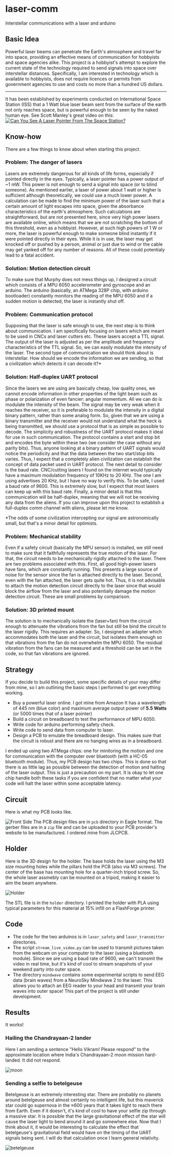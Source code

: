# laser-comm
Interstellar communications with a laser and arduino

## Basic Idea

Powerful laser beams can penetrate the Earth's atmosphere and travel far into space, providing an effective means of communication for hobbyists and space agencies alike. This project is a hobbyist's attempt to explore the current state of the technology required to send signals into space over interstellar distances. Specifically, I am interested in technology which is available to hobbyists, does not require licences or permits from government agencies to use and costs no more than a hundred US dollars.

----
It has been established by experiments conducted on International Space Station (ISS) that a 1 Watt blue laser beam sent from the surface of the earth not only reaches space, but is powerful enough to be seen by the naked human eye. See Scott Manley's great video on this:  
[![Can You See A Laser Pointer From The Space Station?](http://img.youtube.com/vi/DCQ2CbfGs6g/0.jpg)](http://www.youtube.com/watch?v=DCQ2CbfGs6g "Can You See A Laser Pointer From The Space Station?")

## Know-how

There are a few things to know about when starting this project. 

### Problem: The danger of lasers

Lasers are extremely dangerous for all kinds of life forms, especially if pointed directly in the eyes. Typically, a laser pointer has a power output of \~1 mW. This power is not enough to send a signal into space (or to blind someone). As mentioned earlier, a laser of power about 1 watt or higher is sufficient although theoretically, we could use a much lower power. A calculation can be made to find the minimum power of the laser such that a certain amount of light escapes into space, given the absorbance characteristics of the earth's atmosphere. Such calculations are straightforward, but are not presented here, since very high power lasers are available online, which means that we are not scratching the bottom of this threshold, even as a hobbyist. However, at such high powers of 1 W or more, the laser is powerful enough to make someone blind instantly if it were pointed directly in their eyes. While it is in use, the laser may get knocked off or pushed by a person, animal or just due to wind or the cable may get yanked off for any number of reasons. All of these could potentialy lead to a fatal accident.


### Solution: Motion detection circuit
To make sure that Murphy does not mess things up, I designed a circuit which consists of a MPU 6050 accelerometer and gyroscope and an arduino.
The arduino (basically, an ATMega 328P chip, with arduino bootloader) constantly monitors the reading of the MPU 6050 and if a sudden motion is detected, the laser is instantly shut off.

### Problem: Communication protocol
Supposing that the laser is safe enough to use, the next step is to think about communication. I am specifically focusing on lasers which are meant to be used in CNCs and laser cutters etc. These lasers accept a TTL signal. The output of the laser is adjusted as per the amplitude and frequency characteristics of the TTL signal. So, we can easily modulate the intensity of the laser. The second type of communication we should think about is interstellar. How should we encode the information we are sending, so that a civilization which detects it can decode it?\* 

### Solution: Half-duplex UART protocol
Since the lasers we are using are basically cheap, low quality ones, we cannot encode information in other properties of the light beam such as phase or polarization of even fancier: angular momentum. All we can do is modulate the intensity of the beam. The signal may be very weak when it reaches the receiver, so it is preferable to modulate the intensity in a digital binary pattern, rather than some analog form. So, given that we are using a binary transmitter and the receiver would not understand what the heck is being transmitted, we should use a protocol that is as simple as possible to decode. The simplicity and robustness of the UART protocol makes it ideal for use in such communication. The protocol contains a start and stop bit and encodes the byte within these two (we consider the case without any parity bits). Thus, anyone looking at a binary pattern of UART signals would notice the periodicity and that the data between the two start/stop bits varies. Thus, I expect that a completely alien civilization can establish the concept of data packet used in UART protocol. The next detail to consider is the baud rate. CNC/cutting lasers I found on the internet would typically have a maximum modulation frequency of 10KHz to 20 KHz. The one I am using advertises 20 KHz, but I have no way to verify this. To be safe, I used a baud rate of 9600. This is extremely slow, but I expect that most lasers can keep up with this baud rate. Finally, a minor detail is that this communication will be half-duplex, meaning that we will not be receiving any data from the aliens. If you can improve upon this project to establish a full-duplex comm channel with aliens, please let me know.

\*The odds of some civilization intercepting our signal are astronomically small, but that's a minor detail for optimists.

### Problem: Mechanical stability
Even if a safety circuit (basically the MPU sensor) is installed, we still need to make sure that it faithfully represents the true motion of the laser. For that, the circuit needs to be mechanically rigidly attached to the laser. There are two problems associated with this. First, all good high-power lasers have fans, which are constantly running. This presents a large source of noise for the sensor since the fan is attached directly to the laser. Second, even with the fan attached, the laser gets quite hot. Thus, it is not advisable to attach the motion detection circuit directly to the laser since that would block the airflow from the laser and also potentially damage the motion detection circuit. These are small problems by comparison.

### Solution: 3D printed mount
The solution is to mechanically isolate the (laser+fan) from the circuit enough to attenuate the vibrations from the fan but still be bind the circuit to the laser rigidly. This requires an adapter. So, I designed an adapter which accommodates both the laser and the circuit, but isolates them enough so that vibrations from the fan do not overwhelm the MPU 6050. The residual vibration from the fans can be measured and a threshold can be set in the code, so that fan vibrations are ignored.

## Strategy
If you decide to build this project, some specific details of your may differ from mine, so I am outlining the basic steps I performed to get everything working.

- Buy a powerful laser online. I got mine from Amazon It has a wavelength of 445 nm (blue color) and maximum average output power of **5.5 Watts** (or 5000 times that of a laser pointer)
- Build a circuit on breadboard to test the performance of MPU 6050.
- Write code for arduino performing safety check.
- Write code to send data from computer to laser.
- Design a PCB to emulate the breadboard design. This makes sure that the circuit is robust and there are no hanging wires as in a breadboard.

I ended up using two ATMega chips: one for minitoring the motion and one for communication with the computer over bluetooth (with a HC-05 bluetooth module). Thus, my PCB design has two chips. This is done so that there is as little lag as possible between the detection of motion and halting of the laser output. This is just a precaution on my part. It is okay to let one chip handle both these tasks if you are confident that no matter what your code will halt the laser within some acceptable latency.

## Circuit
Here is what my PCB looks like.

![Front Side](https://github.com/dataplayer12/laser-comm/blob/master/images/pcb.png)
The PCB design files are in `pcb` directory in Eagle format. The gerber files are in a `zip` file and can be uploaded to your PCB provider's website to be manufactured. I ordered mine from JLCPCB.

## Holder
Here is the 3D design for the holder. The base holds the laser using the M3 size mounting holes while the pillars hold the PCB (also via M3 screws). The center of the base has mounting hole for a quarter-inch tripod screw. So, the whole laser assmebly can be mounted on a tripod, making it easier to aim the beam anywhere.

![Holder](https://github.com/dataplayer12/laser-comm/blob/master/images/holder.png)

The STL file is in the `holder` directory. I printed the holder with PLA using typical parameters for this material at 15% infill on a FlashForge printer.

## Code
- The code for the two arduinos is in `laser_safety` and `laser_transmitter` directories.
- The script `stream_live_video.py` can be used to transmit pictures taken from the webcam on your computer to the laser (using a bluetooth module). Since we are using a baud rate of 9600, we can't transmit the video in real time, but it's kind of cool to stream snapshots of your weekend party into outer space.
- The directory `mindwave` contains some experimental scripts to send EEG data (brain waves) from a NeuroSky Mindwave 2 to the laser. This allows you to attach an EEG reader to your head and transmit your brain waves into outer space! This part of the project is still under development.

## Results
It works!

### Hailing the Chandrayaan-2 lander
Here I am sending a sentence "Hello Vikram! Please respond" to the approximate location where India's Chandrayaan-2 moon mission hard-landed. It did not respond.

![moon](https://github.com/dataplayer12/laser-comm/blob/master/images/moon.jpeg)

### Sending a selfie to betelgeuse
Betelgeuse is an extremely interesting star. There are probably no planets around betelgeuse and almost certainly no intelligent life, but this maverick star could go supernova in the ≈600 years that it takes light to reach there from Earth. Even if it doesn't, it's kind of cool to have your selfie zip through a massive star. It is possible that the large gravitational effect of the star will cause the laser light to bend around it and go somewhere else. Now that I think about it, it would be interesting to calculate the effect that betelgeuse's gravitational field would have on the timing of the UART signals being sent. I will do that calculation once I learn general relativity.

![betelgeuse](https://github.com/dataplayer12/laser-comm/blob/master/images/betelgeuse.jpeg)